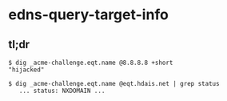 # edns-query-target-info

## tl;dr
```
$ dig _acme-challenge.eqt.name @8.8.8.8 +short
"hijacked"
```
```
$ dig _acme-challenge.eqt.name @eqt.hdais.net | grep status
   ... status: NXDOMAIN ...
```

